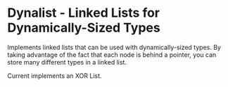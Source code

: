 # Dynalist - Linked Lists for Dynamically-Sized Types

Implements linked lists that can be used with dynamically-sized types. By taking advantage of the
fact that each node is behind a pointer, you can store many different types in a linked list.

Current implements an XOR List.